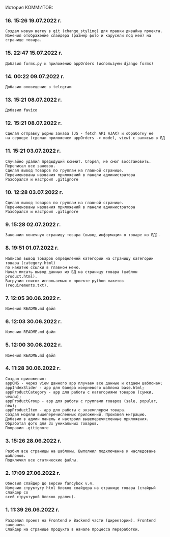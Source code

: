 История КОММИТОВ:

### 16\. 15:26 19.07.2022 г.
    Создал новую ветку в git (change_styling) для правки дизайна проекта.
    Изменил отображение слайдера (размер фото и карусели под ней) на странице товара.

### 15\. 22:47 15.07.2022 г.
    Добавил forms.py к приложению appOrders (используем django forms)

### 14\. 00:22 09.07.2022 г.
    Добавил оповещение в telegram

### 13\. 15:21 08.07.2022 г.
    Добавил favico

### 12\. 15:21 08.07.2022 г.
    Сделал отправку формы заказа (JS - fetch API AJAX) и обработку ее 
    на сервере (сделал приложенеи appOrders -> model, view) с записью в БД

### 11\. 15:21 03.07.2022 г.
    Случайно удалил предыдущий коммит. Сгорел, не смог восстановить.
    Переписал все зановов.
    Сделал вывод товаров по группам на главной странице. 
    Переименованы названия приложений в панели администратора
    Разобрался и настроил .gitignore

### 10\. 12:28 03.07.2022 г.
    Сделал вывод товаров по группам на главной странице. 
    Переименованы названия приложений в панели администратора
    Разобрался и настроил .gitignore

### 9\. 15:28 02.07.2022 г.
    Закончил конечную страницу товара (вывод информации о товаре из БД).

### 8\. 19:51 01.07.2022 г.
    Написал вывод товаров определеннй категории на страницу категории товара (category.html)
    по нажатию ссылки в главном меню.
    Начал писать вывод данных из БД на страницу товара (шаблон product.html).
    Выгрузил список использемых в проекте python пакетов (requirements.txt).

### 7\. 12:05 30.06.2022 г.
    Изменил README.md файл

### 6\. 12:03 30.06.2022 г.
    Изменил README.md файл

### 5\. 12:00 30.06.2022 г.
    Изменил README.md файл

### 4\. 11:28 30.06.2022 г.
    Создал приложения:
    appCMS - через view данного app плучаем все данные и отдаем шаблонам;
    appIndexSlider - app для банера конрневого шаблона base.html;
    appProductCategory - app для работы с категориями товаров (сумки, чехлы);
    appProductGroup - app для работы с группами товаров (sale, popular, new);
    appProductItem - app для работы с экземпляром товара.
    Создал модели вышеперечисленных приложений. Произвел миграцию.
    Добавил в админ панель и настроил вышеперечисленные приложения.
    Обработал фото для 3х уникальных товаров.
    Поправил .gitignore

### 3\.  15:26 28.06.2022 г.
    Разбил все страницы на шаблоны. Выполнил подключение и наследоване шаблонов.
    Подключил все статические файлы.

### 2\.  17:09 27.06.2022 г. 
    Обновил слайдер до версии fancybox v.4. 
    Изменил структуту html блоков слайдера на странице товара (стайрый слайдер со 
    всей структурой блоков удален).
    
### 1\.  11:39 26.06.2022 г. 
    Разделил проект на Frontend и Backend части (директории). Frontend закончен. 
    Слайдер на странице продукта в начале процесса переработки. 